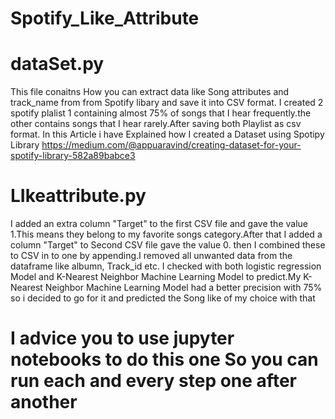 # Spotify_Like_Attribute
# dataSet.py 
 This file conaitns How you can extract data like Song attributes and track_name from  from Spotify libary  and save it into CSV format.
I created 2 spotify plalist 1 containing  almost 75% of songs that I hear frequently.the other contains songs that I hear rarely.After saving  both Playlist as csv format. In this Article i have Explained how I created a Dataset using Spotipy Library https://medium.com/@appuaravind/creating-dataset-for-your-spotify-library-582a89babce3
# LIkeattribute.py
I added an extra column "Target" to the first CSV file and gave the value 1.This means they belong to my favorite songs category.After that I added a column "Target" to Second CSV file gave the value 0. then I combined these to CSV in to one by appending.I removed all unwanted data from the dataframe like albumn, Track_id etc. I checked with both logistic regression Model and  K-Nearest Neighbor Machine Learning Model to predict.My K-Nearest Neighbor Machine Learning Model
had a better precision with 75% so i decided to go for it  and  predicted the Song like of my choice with that 
# I advice you to use jupyter notebooks to do this one So you can run each and every step one after another   
